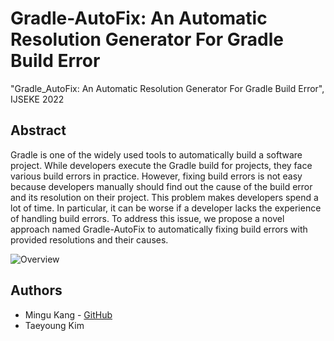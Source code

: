# Gradle-AutoFix: An Automatic Resolution Generator For Gradle Build Error
"Gradle_AutoFix: An Automatic Resolution Generator For Gradle Build Error", IJSEKE 2022
## Abstract
Gradle is one of the widely used tools to automatically build a software project. While
developers execute the Gradle build for projects, they face various build errors in practice.
However, fixing build errors is not easy because developers manually should find out the
cause of the build error and its resolution on their project. This problem makes developers
spend a lot of time. In particular, it can be worse if a developer lacks the experience
of handling build errors. To address this issue, we propose a novel approach named
Gradle-AutoFix to automatically fixing build errors with provided resolutions and their
causes.

![Overview](https://user-images.githubusercontent.com/26805817/145760980-10736e07-32e1-4568-a5cb-03cdca01b64e.jpg)


## Authors
* Mingu Kang - [GitHub](https://github.com/minqukanq)
* Taeyoung Kim
